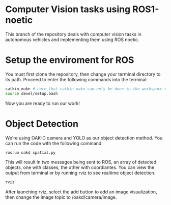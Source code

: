 # Computer Vision tasks using ROS1-noetic
This branch of the repository deals with computer vision tasks in autonomous vehicles and implementing them using ROS noetic.

# Setup the enviroment for ROS
You must first clone the repository, then change your terminal directory to its path. Proceed to enter the following commands into the terminal:


```bash
catkin_make # note that catkin_make can only be done in the workspace directory
source devel/setup.bash
```
Now you are ready to run our work!

# Object Detection
We're using OAK-D camera and YOLO as our object detection method. You can run the code with the following command:

```bash
rosrun oakd spatial.py
```

This will result in two messages being sent to ROS, an array of detected objects, one with classes, the other with coordiantes.
You can view the output from terminal or by running rviz to see realtime object detection.

```bash
rviz
```

After launching rviz, select the add button to add an image visualization, then change the image topic to /oakd/camera/image.